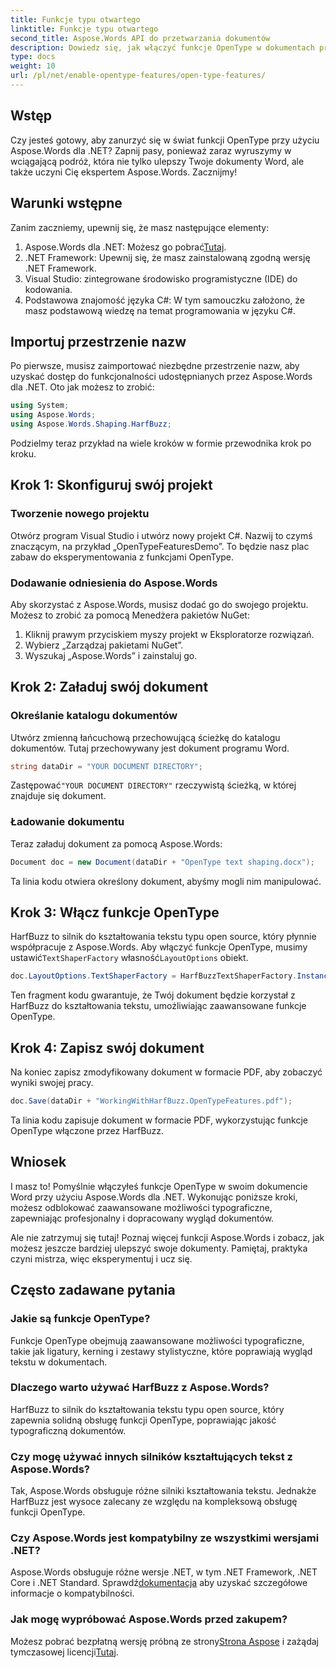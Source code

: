 ```yaml
---
title: Funkcje typu otwartego
linktitle: Funkcje typu otwartego
second_title: Aspose.Words API do przetwarzania dokumentów
description: Dowiedz się, jak włączyć funkcje OpenType w dokumentach programu Word przy użyciu Aspose.Words dla .NET, korzystając ze szczegółowego przewodnika krok po kroku.
type: docs
weight: 10
url: /pl/net/enable-opentype-features/open-type-features/
---
```

## Wstęp

Czy jesteś gotowy, aby zanurzyć się w świat funkcji OpenType przy użyciu Aspose.Words dla .NET? Zapnij pasy, ponieważ zaraz wyruszymy w wciągającą podróż, która nie tylko ulepszy Twoje dokumenty Word, ale także uczyni Cię ekspertem Aspose.Words. Zacznijmy!

## Warunki wstępne

Zanim zaczniemy, upewnij się, że masz następujące elementy:

1.  Aspose.Words dla .NET: Możesz go pobrać[Tutaj](https://releases.aspose.com/words/net/).
2. .NET Framework: Upewnij się, że masz zainstalowaną zgodną wersję .NET Framework.
3. Visual Studio: zintegrowane środowisko programistyczne (IDE) do kodowania.
4. Podstawowa znajomość języka C#: W tym samouczku założono, że masz podstawową wiedzę na temat programowania w języku C#.

## Importuj przestrzenie nazw

Po pierwsze, musisz zaimportować niezbędne przestrzenie nazw, aby uzyskać dostęp do funkcjonalności udostępnianych przez Aspose.Words dla .NET. Oto jak możesz to zrobić:

```csharp
using System;
using Aspose.Words;
using Aspose.Words.Shaping.HarfBuzz;
```

Podzielmy teraz przykład na wiele kroków w formie przewodnika krok po kroku.

## Krok 1: Skonfiguruj swój projekt

### Tworzenie nowego projektu

Otwórz program Visual Studio i utwórz nowy projekt C#. Nazwij to czymś znaczącym, na przykład „OpenTypeFeaturesDemo”. To będzie nasz plac zabaw do eksperymentowania z funkcjami OpenType.

### Dodawanie odniesienia do Aspose.Words

Aby skorzystać z Aspose.Words, musisz dodać go do swojego projektu. Możesz to zrobić za pomocą Menedżera pakietów NuGet:

1. Kliknij prawym przyciskiem myszy projekt w Eksploratorze rozwiązań.
2. Wybierz „Zarządzaj pakietami NuGet”.
3. Wyszukaj „Aspose.Words” i zainstaluj go.

## Krok 2: Załaduj swój dokument

### Określanie katalogu dokumentów

Utwórz zmienną łańcuchową przechowującą ścieżkę do katalogu dokumentów. Tutaj przechowywany jest dokument programu Word.

```csharp
string dataDir = "YOUR DOCUMENT DIRECTORY";
```

 Zastępować`"YOUR DOCUMENT DIRECTORY"` rzeczywistą ścieżką, w której znajduje się dokument.

### Ładowanie dokumentu

Teraz załaduj dokument za pomocą Aspose.Words:

```csharp
Document doc = new Document(dataDir + "OpenType text shaping.docx");
```

Ta linia kodu otwiera określony dokument, abyśmy mogli nim manipulować.

## Krok 3: Włącz funkcje OpenType

 HarfBuzz to silnik do kształtowania tekstu typu open source, który płynnie współpracuje z Aspose.Words. Aby włączyć funkcje OpenType, musimy ustawić`TextShaperFactory` własność`LayoutOptions` obiekt.

```csharp
doc.LayoutOptions.TextShaperFactory = HarfBuzzTextShaperFactory.Instance;
```

Ten fragment kodu gwarantuje, że Twój dokument będzie korzystał z HarfBuzz do kształtowania tekstu, umożliwiając zaawansowane funkcje OpenType.

## Krok 4: Zapisz swój dokument

Na koniec zapisz zmodyfikowany dokument w formacie PDF, aby zobaczyć wyniki swojej pracy.

```csharp
doc.Save(dataDir + "WorkingWithHarfBuzz.OpenTypeFeatures.pdf");
```

Ta linia kodu zapisuje dokument w formacie PDF, wykorzystując funkcje OpenType włączone przez HarfBuzz.

## Wniosek

I masz to! Pomyślnie włączyłeś funkcje OpenType w swoim dokumencie Word przy użyciu Aspose.Words dla .NET. Wykonując poniższe kroki, możesz odblokować zaawansowane możliwości typograficzne, zapewniając profesjonalny i dopracowany wygląd dokumentów.

Ale nie zatrzymuj się tutaj! Poznaj więcej funkcji Aspose.Words i zobacz, jak możesz jeszcze bardziej ulepszyć swoje dokumenty. Pamiętaj, praktyka czyni mistrza, więc eksperymentuj i ucz się.

## Często zadawane pytania

### Jakie są funkcje OpenType?
Funkcje OpenType obejmują zaawansowane możliwości typograficzne, takie jak ligatury, kerning i zestawy stylistyczne, które poprawiają wygląd tekstu w dokumentach.

### Dlaczego warto używać HarfBuzz z Aspose.Words?
HarfBuzz to silnik do kształtowania tekstu typu open source, który zapewnia solidną obsługę funkcji OpenType, poprawiając jakość typograficzną dokumentów.

### Czy mogę używać innych silników kształtujących tekst z Aspose.Words?
Tak, Aspose.Words obsługuje różne silniki kształtowania tekstu. Jednakże HarfBuzz jest wysoce zalecany ze względu na kompleksową obsługę funkcji OpenType.

### Czy Aspose.Words jest kompatybilny ze wszystkimi wersjami .NET?
 Aspose.Words obsługuje różne wersje .NET, w tym .NET Framework, .NET Core i .NET Standard. Sprawdź[dokumentacja](https://reference.aspose.com/words/net/) aby uzyskać szczegółowe informacje o kompatybilności.

### Jak mogę wypróbować Aspose.Words przed zakupem?
 Możesz pobrać bezpłatną wersję próbną ze strony[Strona Aspose](https://releases.aspose.com/) i zażądaj tymczasowej licencji[Tutaj](https://purchase.aspose.com/temporary-license/).